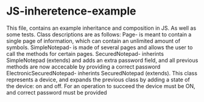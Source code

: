 # JS-inheretence-example
This file, contains an example inheritance and composition in JS. As well as some tests.
Class descriptions are as follows:
Page- is meant to contain a single page of information, which can contain an unlimited amount of symbols.
SimpleNotepad- is made of several pages and allows the user to call the methods for certain pages.
SecuredNotepad- inherints SimpleNotepad (extends) and adds an extra password field, and all previous methods are now accecable by providing a correct password
ElectronicSecuredNotepad- inherints SecuredNotepad (extends). This class represents a device, and expands the previous class by adding a state of the device: on and off. For an operation to succeed the device must be ON, and correct password must be provided
